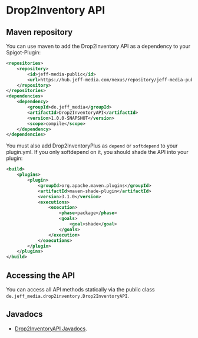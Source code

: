 # Drop2Inventory API
## Maven repository
You can use maven to add the Drop2Inventory API as a dependency to your Spigot-Plugin:

```xml
<repositories>
    <repository>
        <id>jeff-media-public</id>
        <url>https://hub.jeff-media.com/nexus/repository/jeff-media-public/</url>
    </repository>
</repositories>
<dependencies>
    <dependency>
        <groupId>de.jeff_media</groupId>
        <artifactId>Drop2InventoryAPI</artifactId>
        <version>1.0.0-SNAPSHOT</version>
        <scope>compile</scope>
    </dependency>
</dependencies>
```

You must also add Drop2InventoryPlus as `depend` or `softdepend`
to your plugin.yml. If you only softdepend on it, you should shade the API
into your plugin:

```xml
<build>
    <plugins>
        <plugin>
            <groupId>org.apache.maven.plugins</groupId>
            <artifactId>maven-shade-plugin</artifactId>
            <version>3.1.0</version>
            <executions>
                <execution>
                    <phase>package</phase>
                    <goals>
                        <goal>shade</goal>
                    </goals>
                </execution>
            </executions>
        </plugin>
    </plugins>
</build>
``` 

## Accessing the API
You can access all API methods statically via the public class `de.jeff_media.drop2inventory.Drop2InventoryAPI`.

## Javadocs
- [Drop2InventoryAPI Javadocs](https://hub.jeff-media.com/javadocs/drop2inventoryapi).
